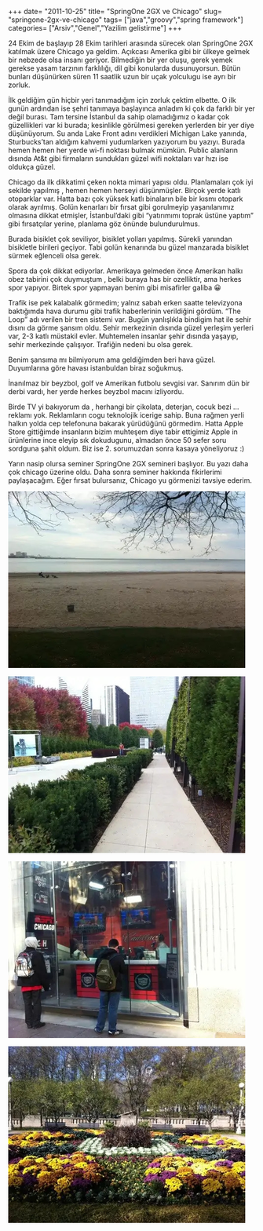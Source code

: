 +++
date= "2011-10-25"
title= "SpringOne 2GX ve Chicago"
slug= "springone-2gx-ve-chicago"
tags= ["java","groovy","spring framework"]
categories= ["Arsiv","Genel","Yazilim gelistirme"]
+++


24 Ekim de başlayıp 28 Ekim tarihleri arasında sürecek olan SpringOne 2GX katılmak üzere Chicago ya geldim. Açıkcası Amerika gibi bir ülkeye gelmek bir nebzede olsa insanı geriyor. Bilmediğin bir yer oluşu, gerek yemek gerekse yasam tarzının farklılığı, dil gibi konularda dusunuyorsun. Bütün bunları düşünürken süren 11 saatlik uzun bir uçak yolculugu ise ayrı bir zorluk.

İlk geldiğim gün hiçbir yeri tanımadığım için zorluk çektim elbette. O ilk gunün ardından ise şehri tanımaya başlayınca anladım ki çok da farklı bir yer değil burası. Tam tersine İstanbul da sahip olamadığımız o kadar çok güzellikleri var ki burada; kesinlikle görülmesi gereken yerlerden bir yer diye düşünüyorum. Su anda Lake Front adını verdikleri Michigan Lake yanında, Sturbucks’tan aldığım kahvemi yudumlarken yazıyorum bu yazıyı. Burada hemen hemen her yerde wi-fi noktası bulmak mümkün. Public alanların dısında At&t gibi firmaların sundukları güzel wifi noktaları var hızı ise oldukça güzel.

Chicago da ilk dikkatimi çeken nokta mimari yapısı oldu. Planlamaları çok iyi sekilde yapılmış , hemen hemen herseyi düşünmüşler. Birçok yerde katlı otoparklar var. Hatta bazı çok yüksek katlı binaların bile bir kısmı otopark olarak ayrılmış. Golün kenarları bir fırsat gibi gorulmeyip yaşanılanımız olmasına dikkat etmişler, İstanbul’daki gibi “yatırımımı toprak üstüne yaptım” gibi fırsatçılar yerine, planlama göz önünde bulundurulmus.

Burada bisiklet çok seviliyor, bisiklet yolları yapılmış. Sürekli yanından bisikletle birileri geçiyor. Tabi golün kenarında bu güzel manzarada bisiklet sürmek eğlenceli olsa gerek.

Spora da çok dikkat ediyorlar. Amerikaya gelmeden önce Amerikan halkı obez tabirini çok duymuştum , belki buraya has bir ozelliktir, ama herkes spor yapıyor. Birtek spor yapmayan benim gibi misafirler galiba 😀

Trafik ise pek kalabalık görmedim; yalnız sabah erken saatte televizyona baktığımda hava durumu gibi trafik haberlerinin verildiğini gördüm. “The Loop” adı verilen bir tren sistemi var. Bugün yanlışlıkla bindigim hat ile sehir dısını da görme şansım oldu. Sehir merkezinin dısında güzel yerleşim yerleri var, 2-3 katlı müstakil evler. Muhtemelen insanlar şehir dısında yaşayıp, sehir merkezinde çalışıyor. Trafiğin nedeni bu olsa gerek.

Benim şansıma mı bilmiyorum ama geldiğimden beri hava güzel. Duyumlarına göre havası istanbuldan biraz soğukmuş.

İnanılmaz bir beyzbol, golf ve Amerikan futbolu sevgisi var. Sanırım dün bir derbi vardı, her yerde herkes beyzbol macını izliyordu.

Birde TV yi bakıyorum da , herhangi bir çikolata, deterjan, cocuk bezi … reklamı yok. Reklamların cogu teknolojik icerige sahip. Buna rağmen yerli halkın yolda cep telefonuna bakarak yürüdüğünü görmedim. Hatta Apple Store gittiğimde insanların bizim muhteşem diye tabir ettigimiz Apple in ürünlerine ince eleyip sık dokudugunu, almadan önce 50 sefer soru sordguna şahit oldum. Biz ise 2. sorumuzdan sonra kasaya yöneliyoruz :)

Yarın nasip olursa seminer SpringOne 2GX semineri başlıyor. Bu yazı daha çok chicago üzerine oldu. Daha sonra seminer hakkında fikirlerimi paylaşacağım. Eğer fırsat bulursanız, Chicago yu görmenizi tavsiye ederim.

![Chicago ](/images/chicago-1.jpg)

![Chicago ](/images/chicago-2.jpg)

![Chicago ](/images/chicago-3.jpg)

![Chicago ](/images/chicago-4.jpg)
